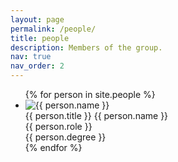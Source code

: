 ```yaml
---
layout: page
permalink: /people/
title: people
description: Members of the group.
nav: true
nav_order: 2
---
```


<ul class="staff">
	{% for person in site.people %}
		<li>
			<div class="square-image">
                <img src="/assets/img/{{ person.image_path }}" alt="{{ person.name }}"/>
            </div>
			<div class="name">{{ person.title }} {{ person.name }}</div>
			<div class="role">{{ person.role }}</div>
			<div class="degree">{{ person.degree }}</div>
		</li>
	{% endfor %}
</ul>
